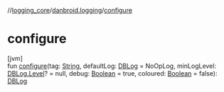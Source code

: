//[logging_core](../../index.md)/[danbroid.logging](index.md)/[configure](configure.md)

# configure

[jvm]\
fun [configure](configure.md)(tag: [String](https://kotlinlang.org/api/latest/jvm/stdlib/kotlin/-string/index.html), defaultLog: [DBLog](-d-b-log/index.md) = NoOpLog, minLogLevel: [DBLog.Level](-d-b-log/-level/index.md)? = null, debug: [Boolean](https://kotlinlang.org/api/latest/jvm/stdlib/kotlin/-boolean/index.html) = true, coloured: [Boolean](https://kotlinlang.org/api/latest/jvm/stdlib/kotlin/-boolean/index.html) = false): [DBLog](-d-b-log/index.md)
